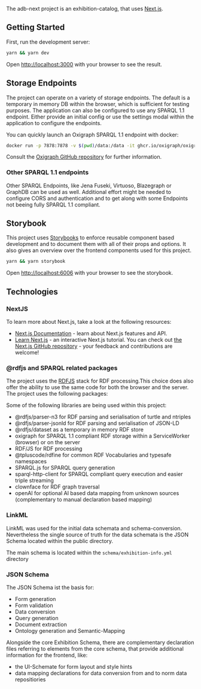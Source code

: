 The adb-next project is an exhibition-catalog, that uses [Next.js](https://nextjs.org/).

## Getting Started

First, run the development server:

```bash
yarn && yarn dev
```

Open [http://localhost:3000](http://localhost:3000) with your browser to see the result.

## Storage Endpoints

The project can operate on a variety of storage endpoints. The default is a temporary in memory DB within the browser,
which is sufficient for testing purposes. The application can also be configured to use any SPARQL 1.1 endpoint.
Either provide an initial config or use the settings modal within the application to configure the endpoints.

You can quickly launch an Oxigraph SPARQL 1.1 endpoint with docker:

```bash
docker run -p 7878:7878 -v $(pwd)/data:/data -it ghcr.io/oxigraph/oxigraph:latest
```

Consult the [Oxigraph GitHub repository](https://github.com/oxigraph/oxigraph) for further information.

### Other SPARQL 1.1 endpoints

Other SPARQL Endpoints, like Jena Fuseki, Virtuoso, Blazegraph or GraphDB can be used as well.
Additional effort might be needed to configure CORS and authentication and to get along with some
Endpoints not beeing fully SPARQL 1.1 compliant.

## Storybook

This project uses [Storybooks](https://storybook.js.org/) to enforce reusable component based development and to document them with
all of their props and options. It also gives an overview over the frontend components used for this project.

```bash
yarn && yarn storybook
```

Open [http://localhost:6006](http://localhost:6006) with your browser to see the storybook.

## Technologies

### NextJS

To learn more about Next.js, take a look at the following resources:

- [Next.js Documentation](https://nextjs.org/docs) - learn about Next.js features and API.
- [Learn Next.js](https://nextjs.org/learn) - an interactive Next.js tutorial.
  You can check out [the Next.js GitHub repository](https://github.com/vercel/next.js/) - your feedback and contributions are welcome!

### @rdfjs and SPARQL related packages

The project uses the [RDFJS](https://rdf.js.org/) stack for RDF processing.This choice does also offer the
ability to use the same code for both the browser and the server. The project uses the following packages:

Some of the following libraries are being used within this project:

- @rdfjs/parser-n3 for RDF parsing and serialisation of turtle and ntriples
- @rdfjs/parser-jsonld for RDF parsing and serialisation of JSON-LD
- @rdfjs/dataset as a temporary in memory RDF store
- oxigraph for SPARQL 1.1 compliant RDF storage within a ServiceWorker (browser) or on the server
- RDF/JS for RDF processing
- @tpluscode/rdfine for common RDF Vocabularies and typesafe namespaces
- SPARQL.js for SPARQL query generation
- sparql-http-client for SPARQL compliant query execution and easier triple streaming
- clownface for RDF graph traversal
- openAI for optional AI based data mapping from unknown sources (complementary to manual declaration based mapping)

### LinkML

LinkML was used for the initial data schemata and schema-conversion. Nevertheless the single source of truth for the data schemata
is the JSON Schema located within the public directory.

The main schema is located within the `schema/exhibition-info.yml` directory

### JSON Schema

The JSON Schema ist the basis for:

- Form generation
- Form validation
- Data conversion
- Query generation
- Document extraction
- Ontology generation and Semantic-Mapping

Alongside the core Exhibition Schema, there are complementary declaration files referring to elements from the core schema,
that provide additional information for the frontend, like:

- the UI-Schemate for form layout and style hints
- data mapping declarations for data conversion from and to norm data repositiories
